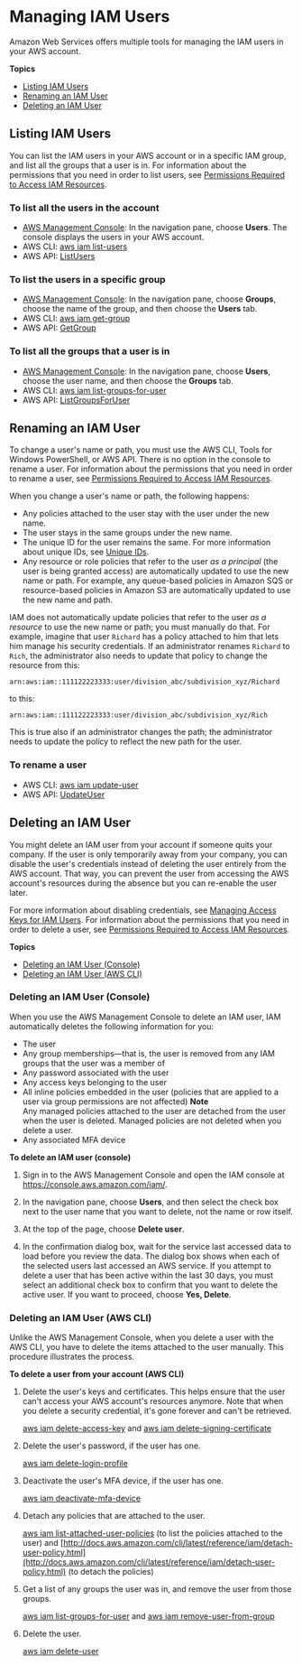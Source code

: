 # Managing IAM Users<a name="id_users_manage"></a>

Amazon Web Services offers multiple tools for managing the IAM users in your AWS account\.

**Topics**
+ [Listing IAM Users](#id_users_manage_list)
+ [Renaming an IAM User](#id_users_renaming)
+ [Deleting an IAM User](#id_users_deleting)

## Listing IAM Users<a name="id_users_manage_list"></a>

You can list the IAM users in your AWS account or in a specific IAM group, and list all the groups that a user is in\. For information about the permissions that you need in order to list users, see [Permissions Required to Access IAM Resources](access_permissions-required.md)\. 

### To list all the users in the account<a name="w4ab1c19c19c24b7b4"></a>
+ [AWS Management Console](https://console.aws.amazon.com/iam/): In the navigation pane, choose **Users**\. The console displays the users in your AWS account\. 
+ AWS CLI: [aws iam list\-users](http://docs.aws.amazon.com/cli/latest/reference/iam/list-users.html)
+ AWS API: [ListUsers](http://docs.aws.amazon.com/IAM/latest/APIReference/API_ListUsers.html) 

### To list the users in a specific group<a name="w4ab1c19c19c24b7b6"></a>
+ [AWS Management Console](https://console.aws.amazon.com/iam/): In the navigation pane, choose **Groups**, choose the name of the group, and then choose the **Users** tab\. 
+ AWS CLI: [aws iam get\-group](http://docs.aws.amazon.com/cli/latest/reference/iam/get-group.html)
+ AWS API: [GetGroup](http://docs.aws.amazon.com/IAM/latest/APIReference/API_GetGroup.html)

### To list all the groups that a user is in<a name="w4ab1c19c19c24b7b8"></a>
+ [AWS Management Console](https://console.aws.amazon.com/iam/): In the navigation pane, choose **Users**, choose the user name, and then choose the **Groups** tab\. 
+ AWS CLI: [aws iam list\-groups\-for\-user](http://docs.aws.amazon.com/cli/latest/reference/iam/list-groups-for-user.html)
+ AWS API: [ListGroupsForUser](http://docs.aws.amazon.com/IAM/latest/APIReference/API_ListGroupsForUser.html)

## Renaming an IAM User<a name="id_users_renaming"></a>

To change a user's name or path, you must use the AWS CLI, Tools for Windows PowerShell, or AWS API\. There is no option in the console to rename a user\. For information about the permissions that you need in order to rename a user, see [Permissions Required to Access IAM Resources](access_permissions-required.md)\. 

When you change a user's name or path, the following happens: 
+ Any policies attached to the user stay with the user under the new name\.
+ The user stays in the same groups under the new name\.
+ The unique ID for the user remains the same\. For more information about unique IDs, see [Unique IDs](reference_identifiers.md#identifiers-unique-ids)\.
+ Any resource or role policies that refer to the user *as a principal* \(the user is being granted access\) are automatically updated to use the new name or path\. For example, any queue\-based policies in Amazon SQS or resource\-based policies in Amazon S3 are automatically updated to use the new name and path\. 

IAM does not automatically update policies that refer to the user *as a resource* to use the new name or path; you must manually do that\. For example, imagine that user `Richard` has a policy attached to him that lets him manage his security credentials\. If an administrator renames `Richard` to `Rich`, the administrator also needs to update that policy to change the resource from this:

```
arn:aws:iam::111122223333:user/division_abc/subdivision_xyz/Richard
```

to this:

```
arn:aws:iam::111122223333:user/division_abc/subdivision_xyz/Rich
```

This is true also if an administrator changes the path; the administrator needs to update the policy to reflect the new path for the user\. 

### To rename a user<a name="w4ab1c19c19c24b9c18"></a>
+ AWS CLI: [aws iam update\-user](http://docs.aws.amazon.com/cli/latest/reference/iam/update-user.html)
+ AWS API: [UpdateUser](http://docs.aws.amazon.com/IAM/latest/APIReference/API_UpdateUser.html) 

## Deleting an IAM User<a name="id_users_deleting"></a>

You might delete an IAM user from your account if someone quits your company\. If the user is only temporarily away from your company, you can disable the user's credentials instead of deleting the user entirely from the AWS account\. That way, you can prevent the user from accessing the AWS account's resources during the absence but you can re\-enable the user later\.

For more information about disabling credentials, see [Managing Access Keys for IAM Users](id_credentials_access-keys.md)\. For information about the permissions that you need in order to delete a user, see [Permissions Required to Access IAM Resources](access_permissions-required.md)\. 

**Topics**
+ [Deleting an IAM User \(Console\)](#id_users_deleting_console)
+ [Deleting an IAM User \(AWS CLI\)](#id_users_deleting_cli)

### Deleting an IAM User \(Console\)<a name="id_users_deleting_console"></a>

When you use the AWS Management Console to delete an IAM user, IAM automatically deletes the following information for you: 
+ The user
+ Any group memberships—that is, the user is removed from any IAM groups that the user was a member of 
+ Any password associated with the user
+ Any access keys belonging to the user
+ All inline policies embedded in the user \(policies that are applied to a user via group permissions are not affected\) 
**Note**  
Any managed policies attached to the user are detached from the user when the user is deleted\. Managed policies are not deleted when you delete a user\. 
+ Any associated MFA device

**To delete an IAM user \(console\)**

1. Sign in to the AWS Management Console and open the IAM console at [https://console\.aws\.amazon\.com/iam/](https://console.aws.amazon.com/iam/)\.

1. In the navigation pane, choose **Users**, and then select the check box next to the user name that you want to delete, not the name or row itself\. 

1. At the top of the page, choose **Delete user**\. 

1. In the confirmation dialog box, wait for the service last accessed data to load before you review the data\. The dialog box shows when each of the selected users last accessed an AWS service\. If you attempt to delete a user that has been active within the last 30 days, you must select an additional check box to confirm that you want to delete the active user\. If you want to proceed, choose **Yes, Delete**\. 

### Deleting an IAM User \(AWS CLI\)<a name="id_users_deleting_cli"></a>

Unlike the AWS Management Console, when you delete a user with the AWS CLI, you have to delete the items attached to the user manually\. This procedure illustrates the process\. 

**To delete a user from your account \(AWS CLI\)**

1. Delete the user's keys and certificates\. This helps ensure that the user can't access your AWS account's resources anymore\. Note that when you delete a security credential, it's gone forever and can't be retrieved\. 

   [aws iam delete\-access\-key](http://docs.aws.amazon.com/cli/latest/reference/iam/delete-access-key.html) and [aws iam delete\-signing\-certificate](http://docs.aws.amazon.com/cli/latest/reference/iam/delete-signing-certificate.html) 

1. Delete the user's password, if the user has one\.

   [aws iam delete\-login\-profile](http://docs.aws.amazon.com/cli/latest/reference/iam/delete-login-profile.html)

1. Deactivate the user's MFA device, if the user has one\.

   [aws iam deactivate\-mfa\-device](http://docs.aws.amazon.com/cli/latest/reference/iam/deactivate-mfa-device.html) 

1. Detach any policies that are attached to the user\. 

   [aws iam list\-attached\-user\-policies](http://docs.aws.amazon.com/cli/latest/reference/iam/list-attached-user-policies.html) \(to list the policies attached to the user\) and [http://docs.aws.amazon.com/cli/latest/reference/iam/detach-user-policy.html](http://docs.aws.amazon.com/cli/latest/reference/iam/detach-user-policy.html) \(to detach the policies\) 

1. Get a list of any groups the user was in, and remove the user from those groups\. 

   [aws iam list\-groups\-for\-user](http://docs.aws.amazon.com/cli/latest/reference/iam/list-groups-for-user.html) and [aws iam remove\-user\-from\-group](http://docs.aws.amazon.com/cli/latest/reference/iam/remove-user-from-group.html) 

1. Delete the user\.

   [aws iam delete\-user](http://docs.aws.amazon.com/cli/latest/reference/iam/delete-user.html) 